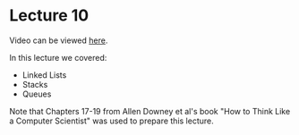 # Lecture 10
Video can be viewed [here](https://youtu.be/Ng3GPPkRoyE).

In this lecture we covered:
- Linked Lists
- Stacks
- Queues

Note that Chapters 17-19 from Allen Downey et al's book "How to Think Like a Computer Scientist" was used to prepare this lecture.

